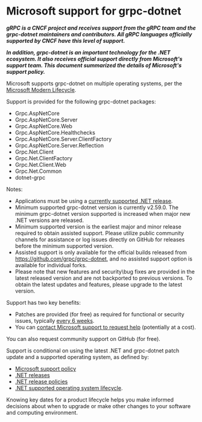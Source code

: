# Microsoft support for grpc-dotnet

***gRPC is a CNCF project and receives support from the gRPC team and the grpc-dotnet maintainers and contributors. All gRPC languages officially supported by CNCF have this level of support.***

***In addition, grpc-dotnet is an important technology for the .NET ecosystem. It also receives official support directly from Microsoft's support team. This document summarized the details of Microsoft's support policy.***

Microsoft supports grpc-dotnet on multiple operating systems, per the [Microsoft Modern Lifecycle](https://support.microsoft.com/help/30881/modern-lifecycle-policy).

Support is provided for the following grpc-dotnet packages:

* Grpc.AspNetCore
* Grpc.AspNetCore.Server
* Grpc.AspNetCore.Web
* Grpc.AspNetCore.Healthchecks
* Grpc.AspNetCore.Server.ClientFactory
* Grpc.AspNetCore.Server.Reflection
* Grpc.Net.Client
* Grpc.Net.ClientFactory
* Grpc.Net.Client.Web
* Grpc.Net.Common
* dotnet-grpc

Notes:
* Applications must be using a [currently supported .NET release](https://dotnet.microsoft.com/platform/support/policy).
* Minimum supported grpc-dotnet version is currently v2.59.0. The minimum grpc-dotnet version supported is increased when major new .NET versions are released.
* Minimum supported version is the earliest major and minor release required to obtain assisted support. Please utilize public community channels for assistance or log issues directly on GitHub for releases before the minimum supported version.
* Assisted support is only available for the official builds released from https://github.com/grpc/grpc-dotnet, and no assisted support option is available for individual forks.
* Please note that new features and security\bug fixes are provided in the latest released version and are not backported to previous versions. To obtain the latest updates and features, please upgrade to the latest version.

Support has two key benefits:

* Patches are provided (for free) as required for functional or security issues, typically [every 6 weeks](doc/release_process.md).
* You can [contact Microsoft support to request help](https://support.serviceshub.microsoft.com/supportforbusiness/onboarding) (potentially at a cost).

You can also request community support on GitHub (for free).

Support is conditional on using the latest .NET and grpc-dotnet patch update and a supported operating system, as defined by:

* [Microsoft support policy](https://dotnet.microsoft.com/platform/support/policy)
* [.NET releases](releases.md)
* [.NET release policies](release-policies.md)
* [.NET supported operating system lifecycle](os-lifecycle-policy.md).

Knowing key dates for a product lifecycle helps you make informed decisions about when to upgrade or make other changes to your software and computing environment.
